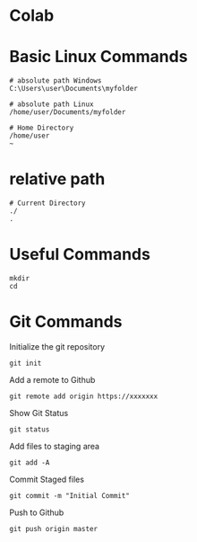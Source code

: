 # Colab

# Basic Linux Commands

```
# absolute path Windows
C:\Users\user\Documents\myfolder

# absolute path Linux
/home/user/Documents/myfolder

# Home Directory
/home/user
~
```


# relative path
```
# Current Directory
./
.
```

# Useful Commands
```
mkdir
cd
```

# Git Commands

Initialize the git repository
```
git init
```

Add a remote to Github
```
git remote add origin https://xxxxxxx
```

Show Git Status
```
git status
``` 

Add files to staging area
```
git add -A
```

Commit Staged files
```
git commit -m "Initial Commit"
```

Push to Github

```
git push origin master
```